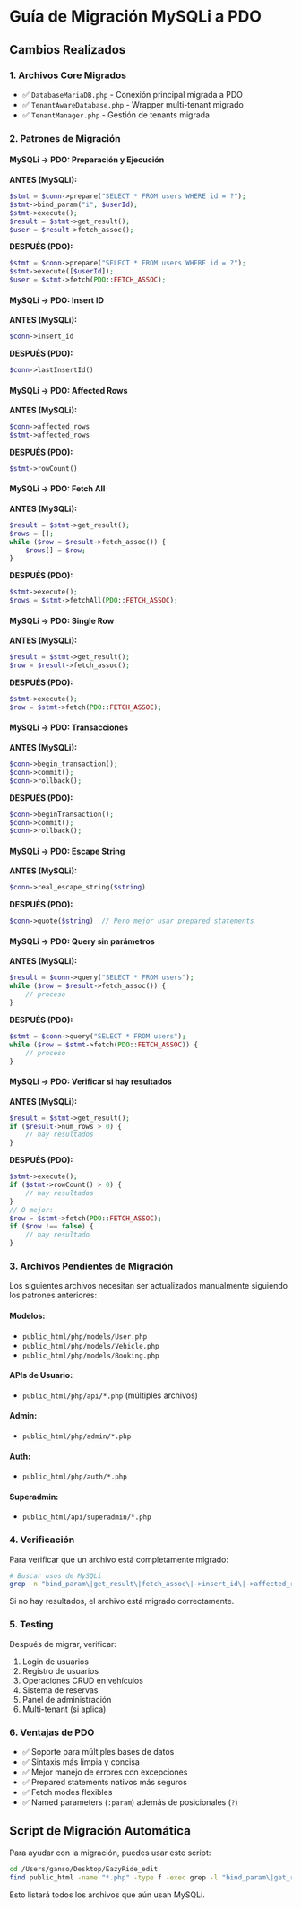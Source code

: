 # Guía de Migración MySQLi a PDO

## Cambios Realizados

### 1. Archivos Core Migrados
- ✅ `DatabaseMariaDB.php` - Conexión principal migrada a PDO
- ✅ `TenantAwareDatabase.php` - Wrapper multi-tenant migrado
- ✅ `TenantManager.php` - Gestión de tenants migrada

### 2. Patrones de Migración

#### MySQLi → PDO: Preparación y Ejecución

**ANTES (MySQLi):**
```php
$stmt = $conn->prepare("SELECT * FROM users WHERE id = ?");
$stmt->bind_param("i", $userId);
$stmt->execute();
$result = $stmt->get_result();
$user = $result->fetch_assoc();
```

**DESPUÉS (PDO):**
```php
$stmt = $conn->prepare("SELECT * FROM users WHERE id = ?");
$stmt->execute([$userId]);
$user = $stmt->fetch(PDO::FETCH_ASSOC);
```

#### MySQLi → PDO: Insert ID

**ANTES (MySQLi):**
```php
$conn->insert_id
```

**DESPUÉS (PDO):**
```php
$conn->lastInsertId()
```

#### MySQLi → PDO: Affected Rows

**ANTES (MySQLi):**
```php
$conn->affected_rows
$stmt->affected_rows
```

**DESPUÉS (PDO):**
```php
$stmt->rowCount()
```

#### MySQLi → PDO: Fetch All

**ANTES (MySQLi):**
```php
$result = $stmt->get_result();
$rows = [];
while ($row = $result->fetch_assoc()) {
    $rows[] = $row;
}
```

**DESPUÉS (PDO):**
```php
$stmt->execute();
$rows = $stmt->fetchAll(PDO::FETCH_ASSOC);
```

#### MySQLi → PDO: Single Row

**ANTES (MySQLi):**
```php
$result = $stmt->get_result();
$row = $result->fetch_assoc();
```

**DESPUÉS (PDO):**
```php
$stmt->execute();
$row = $stmt->fetch(PDO::FETCH_ASSOC);
```

#### MySQLi → PDO: Transacciones

**ANTES (MySQLi):**
```php
$conn->begin_transaction();
$conn->commit();
$conn->rollback();
```

**DESPUÉS (PDO):**
```php
$conn->beginTransaction();
$conn->commit();
$conn->rollback();
```

#### MySQLi → PDO: Escape String

**ANTES (MySQLi):**
```php
$conn->real_escape_string($string)
```

**DESPUÉS (PDO):**
```php
$conn->quote($string)  // Pero mejor usar prepared statements
```

#### MySQLi → PDO: Query sin parámetros

**ANTES (MySQLi):**
```php
$result = $conn->query("SELECT * FROM users");
while ($row = $result->fetch_assoc()) {
    // proceso
}
```

**DESPUÉS (PDO):**
```php
$stmt = $conn->query("SELECT * FROM users");
while ($row = $stmt->fetch(PDO::FETCH_ASSOC)) {
    // proceso
}
```

#### MySQLi → PDO: Verificar si hay resultados

**ANTES (MySQLi):**
```php
$result = $stmt->get_result();
if ($result->num_rows > 0) {
    // hay resultados
}
```

**DESPUÉS (PDO):**
```php
$stmt->execute();
if ($stmt->rowCount() > 0) {
    // hay resultados
}
// O mejor:
$row = $stmt->fetch(PDO::FETCH_ASSOC);
if ($row !== false) {
    // hay resultado
}
```

### 3. Archivos Pendientes de Migración

Los siguientes archivos necesitan ser actualizados manualmente siguiendo los patrones anteriores:

#### Modelos:
- `public_html/php/models/User.php`
- `public_html/php/models/Vehicle.php`
- `public_html/php/models/Booking.php`

#### APIs de Usuario:
- `public_html/php/api/*.php` (múltiples archivos)

#### Admin:
- `public_html/php/admin/*.php`

#### Auth:
- `public_html/php/auth/*.php`

#### Superadmin:
- `public_html/api/superadmin/*.php`

### 4. Verificación

Para verificar que un archivo está completamente migrado:

```bash
# Buscar usos de MySQLi
grep -n "bind_param\|get_result\|fetch_assoc\|->insert_id\|->affected_rows\|real_escape_string\|begin_transaction" archivo.php
```

Si no hay resultados, el archivo está migrado correctamente.

### 5. Testing

Después de migrar, verificar:
1. Login de usuarios
2. Registro de usuarios
3. Operaciones CRUD en vehículos
4. Sistema de reservas
5. Panel de administración
6. Multi-tenant (si aplica)

### 6. Ventajas de PDO

- ✅ Soporte para múltiples bases de datos
- ✅ Sintaxis más limpia y concisa
- ✅ Mejor manejo de errores con excepciones
- ✅ Prepared statements nativos más seguros
- ✅ Fetch modes flexibles
- ✅ Named parameters (`:param`) además de posicionales (`?`)

## Script de Migración Automática

Para ayudar con la migración, puedes usar este script:

```bash
cd /Users/ganso/Desktop/EazyRide_edit
find public_html -name "*.php" -type f -exec grep -l "bind_param\|get_result" {} \;
```

Esto listará todos los archivos que aún usan MySQLi.
